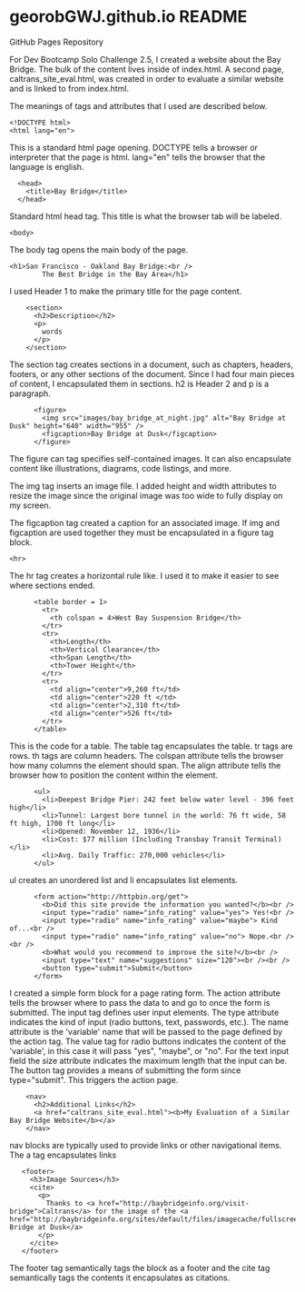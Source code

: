 # georobGWJ.github.io README
GitHub Pages Repository

For Dev Bootcamp Solo Challenge 2.5, I created a website about the Bay Bridge. The bulk of the content lives inside of index.html. A second page, caltrans_site_eval.html, was created in order to evaluate a similar website and is linked to from index.html.

The meanings of tags and attributes that I used are described below.

```
<!DOCTYPE html>
<html lang="en">
```

This is a standard html page opening. DOCTYPE tells a browser or interpreter that the page is html. lang="en" tells the browser that the language is english.

```
  <head>
    <title>Bay Bridge</title>
  </head>
```

Standard html head tag. This title is what the browser tab will be labeled.

```
<body>
```

The body tag opens the main body of the page.

```
<h1>San Francisco - Oakland Bay Bridge:<br />
        The Best Bridge in the Bay Area</h1>
```

I used Header 1 to make the primary title for the page content.

```
    <section>
      <h2>Description</h2>
      <p>
        words
      </p>
    </section>
```

The section tag creates sections in a document, such as chapters, headers, footers, or any other sections of the document. Since I had four main pieces of content, I encapsulated them in sections. h2 is Header 2 and p is a paragraph.

 
```   
      <figure>
        <img src="images/bay_bridge_at_night.jpg" alt="Bay Bridge at Dusk" height="640" width="955" />
        <figcaption>Bay Bridge at Dusk</figcaption>
      </figure>
```

The figure can tag specifies self-contained images. It can also encapsulate content like illustrations, diagrams, code listings, and more.

The img tag inserts an image file. I added height and width attributes to resize the image since the original image was too wide to fully display on my screen.

The figcaption tag created a caption for an associated image. If img and figcaption are used together they must be encapsulated in a figure tag block.

```
<hr>
```

The hr tag creates a horizontal rule like. I used it to make it easier to see where sections ended.

  
```   
      <table border = 1>
        <tr>
          <th colspan = 4>West Bay Suspension Bridge</th>
        </tr>
        <tr>
          <th>Length</th>
          <th>Vertical Clearance</th>
          <th>Span Length</th>
          <th>Tower Height</th>
        </tr>
        <tr>
          <td align="center">9,260 ft</td>
          <td align="center">220 ft </td>
          <td align="center">2,310 ft</td>
          <td align="center">526 ft</td>
        </tr>
      </table>
```

This is the code for a table. The table tag encapsulates the table. tr tags are rows. th tags are column headers. The colspan attribute tells the browser how many columns the element should span. The align attribute tells the browser how to position the content within the element.

        

```   
      <ul>
        <li>Deepest Bridge Pier: 242 feet below water level - 396 feet high</li>
        <li>Tunnel: Largest bore tunnel in the world: 76 ft wide, 58 ft high, 1700 ft long</li>
        <li>Opened: November 12, 1936</li>
        <li>Cost: $77 million (Including Transbay Transit Terminal)</li>
        <li>Avg. Daily Traffic: 270,000 vehicles</li>
      </ul>
```

ul creates an unordered list and li encapsulates list elements.



```   
      <form action="http://httpbin.org/get">
        <b>Did this site provide the information you wanted?</b><br />
        <input type="radio" name="info_rating" value="yes"> Yes!<br />
        <input type="radio" name="info_rating" value="maybe"> Kind of...<br />
        <input type="radio" name="info_rating" value="no"> Nope.<br /><br />
        <b>What would you recommend to improve the site?</b><br />
        <input type="text" name="suggestions" size="120"><br /><br />
        <button type="submit">Submit</button>
      </form>
```

I created a simple form block for a page rating form. The action attribute tells the browser where to pass the data to and go to once the form is submitted. The input tag defines user input elements. The type attribute indicates the kind of input (radio buttons, text, passwords, etc.). The name attribute is the 'variable' name that will be passed to the page defined by the action tag. The value tag for radio buttons indicates the content of the 'variable', in this case it will pass "yes", "maybe", or "no". For the text input field the size attribute indicates the maximum length that the input can be. The button tag provides a means of submitting the form since type="submit". This triggers the action page.

``` 
    <nav>
      <h2>Additional Links</h2>
      <a href="caltrans_site_eval.html"><b>My Evaluation of a Similar Bay Bridge Website</b></a>
    </nav>
```

nav blocks are typically used to provide links or other navigational items. The a tag encapsulates links


```
   <footer>
     <h3>Image Sources</h3>
     <cite>
       <p>
         Thanks to <a href="http://baybridgeinfo.org/visit-bridge">Caltrans</a> for the image of the <a href="http://baybridgeinfo.org/sites/default/files/imagecache/fullscreen_bg/images/background/front/new_front4.jpg">Bay Bridge at Dusk</a>
       </p>
     </cite>
   </footer>
```

The footer tag semantically tags the block as a footer and the cite tag semantically tags the contents it encapsulates as citations.
